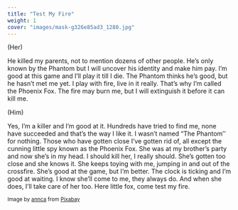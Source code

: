 ```yaml
---
title: "Test My Fire"
weight: 1
cover: "images/mask-g326e85ad3_1280.jpg"
---
```


(Her)

He killed my parents, not to mention dozens of other people. He’s only known by the Phantom but I will uncover his identity and make him pay. I’m good at this game and I’ll play it till I die. The Phantom thinks he’s good, but he hasn’t met me yet. I play with fire, live in it really. That’s why I’m called the Phoenix Fox. The fire may burn me, but I will extinguish it before it can kill me.

(Him)

Yes, I’m a killer and I’m good at it. Hundreds have tried to find me, none have succeeded and that’s the way I like it. I wasn’t named “The Phantom’’ for nothing. Those who have gotten close I’ve gotten rid of, all except the cunning little spy known as the Phoenix Fox. She was at my brother’s party and now she’s in my head. I should kill her, I really should. She’s gotten too close and she knows it. She keeps toying with me, jumping in and out of the crossfire. She’s good at the game, but I’m better. The clock is ticking and I’m good at waiting. I know she’ll come to me, they always do. And when she does, I’ll take care of her too. Here little fox, come test my fire.

<small>Image by <a href="https://pixabay.com/users/anncapictures-1564471/?utm_source=link-attribution&amp;utm_medium=referral&amp;utm_campaign=image&amp;utm_content=2014551">annca</a> from <a href="https://pixabay.com//?utm_source=link-attribution&amp;utm_medium=referral&amp;utm_campaign=image&amp;utm_content=2014551">Pixabay</a></small>
